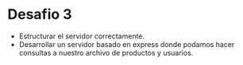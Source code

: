 # Desafio 3
* Estructurar el servidor correctamente.
* Desarrollar un servidor basado en express donde podamos hacer consultas a nuestro archivo de productos y usuarios.
